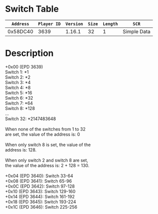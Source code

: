 # Switch Table

| `Address` | `Player ID` | `Version` | `Size` | `Length` | `SCR` |
| ---------- | ----------- | --------- | ------ | -------- | ---- |
| 0x58DC40 | 3639 | 1.16.1 | 32 | 1 | Simple Data |

# Description

+0x00 (EPD 3639)<br>	Switch 1: *1<br>	Switch 2: *2<br>	Switch 3: *4<br>	Switch 4: *8<br>	Switch 5: *16<br>	Switch 6: *32<br>	Switch 7: *64<br>	Switch 8: *128<br>	...<br>	Switch 32: *2147483648<br><br>When none of the switches from 1 to 32<br>are set, the value of the address is: 0<br><br>When only switch 8 is set, the value of the<br>address is: 128.<br><br>When only switch 2 and switch 8 are set,<br>the value of the address is: 2 + 128 = 130.<br><br>+0x04 (EPD 3640): Switch 33-64<br>+0x08 (EPD 3641): Switch 65-96<br>+0x0C (EPD 3642): Switch 97-128<br>+0x10 (EPD 3643): Switch 129-160<br>+0x14 (EPD 3644): Switch 161-192<br>+0x18 (EPD 3645): Switch 193-224<br>+0x1C (EPD 3646): Switch 225-256